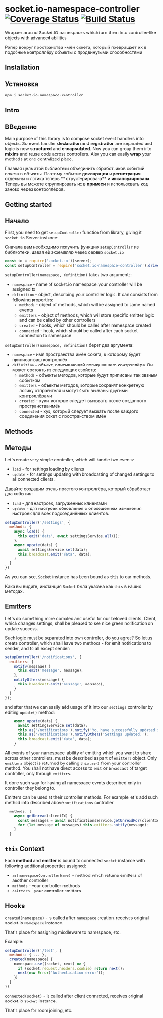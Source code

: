 # socket.io-namespace-controller [![Coverage Status](https://coveralls.io/repos/github/yarsky-tgz/socket.io-namespace-controller/badge.svg?branch=master&v=1)](https://coveralls.io/github/yarsky-tgz/socket.io-namespace-controller?branch=master) [![Build Status](https://travis-ci.org/yarsky-tgz/vuex-socket-sync.svg?branch=master)](https://travis-ci.org/yarsky-tgz/vuex-socket-sync)

Wrapper around Socket.IO namespaces which turn them into controller-like objects with advanced abilities

Рэпер вокруг пространства имён сокета, который превращает их в подобные контроллёру объекты с продвинутыми способностями

## Installation

## Установка

```bash
npm i socket.io-namespace-controller
```

## Intro

## ВВедение

Main purpose of this library is to compose socket event handlers into objects. So event handler **declaration** and **registration** are
separated and logic is now **structured** and **encapsulated**. Now you can group them into **mixins** and reuse code across controllers.
Also you can easily **wrap** your methods at one centralized place. 

Главная цель этой библиотеки объединить обработчиков событий сокета в объекты. Поэтому событие **декларация** и **регистрация** отдельны 
и логика теперь ** структурирована** и **инкапсулирована**. Теперь вы можете сгруппировать их в **примеси** и использовать код заново 
через контроллёров.

## Getting started

## Начало

First, you need to get `setupController` function from library, giving it `socket.io` Server instance:

Сначала вам необходимо получить функцию `setupController` из библиотеки, давая ей экземпляр через сервер `socket.io`

```javascript
const io = require('socket.io')(server);
const setupController = require('socket.io-namespace-controller').driver(io);
```

`setupController(namespace, definition)` takes two arguments:
 * `namespace` - name of socket.io namespace, your controller will be assigned to
 * `definition` - object, describing your controller logic. It can consists from following properties:
   * `methods` - object of methods, which will be assigned to same named events
   * `emitters` - object of methods, which will store specific emitter logic and can be called by other controllers
   * `created` - hooks, which should be called after namespace created
   * `connected` - hook, which should be called after each socket connection to namespace  
  
 `setupController(namespace, definition)` берет два аргумента:
 * `namespace` - имя пространства имён сокета, к которому будет приписан ваш контроллёр
 * `definition` - объект, описывающий логику вашего контроллёра. Он может состоять из следующих свойств:
   * `methods` - объекты методов, которые будут приписаны так званым событиям
   * `emitters` - объекты методов, которые сохранят конкретную логику отправителя и могут быть вызваны другими контроллёрами
   * `created` - хуки, которые следует вызывать после созданного пространства имён
   * `connected` - хук, который следует вызвать после каждого соединения сокет с пространством имён
   
## Methods

## Методы

Let's create very simple controller, which will handle two events:
 * `load` - for settings loading by clients
 * `update` - for settings updating with broadcasting of changed settings to all connected clients.
 
Давайте создадим очень простого контроллёра, который обработает два события:
* `load` - для настроек, загруженных клиентами
* `update` - для настроек обновления с оповещением изменения настроек для всех подсоединённых клиентов.

```javascript
setupController('/settings', {
  methods: {
    async load() {
      this.emit('data', await settingsService.all());
    },
    async update(data) {
      await settingsService.set(data);
      this.broadcast.emit('data', data);
    }
  }
})
``` 

As you can see, `Socket` instance has been bound as `this` to our methods.

Кака вы видите, инстанция `Socket` была указана как `this` в наших методах.

## Emitters



Let's do something more complex and useful for our beloved clients. Client, which changes settings, shall be pleased to see nice green notification on update success. 

Such logic must be separated into own controller, do you agree? So let us create controller, which shall have two methods - for emit notifications to sender, and to all except sender:

```javascript
setupController('/notifications', {
  emitters: {
    notify(message) {
      this.emit('message', message);
    },
    notifyOthers(message) {
      this.broadcast.emit('message', message);
    }
  }
});
```

and after that we can easily add usage of it into our `settings` controller by editing `update()` method:

```javascript
    async update(data) {
      await settingsService.set(data);
      this.as('/notifications').notify('You have successfully updated settings!');
      this.as('/notifications').notifyOthers('Settings updated.');
      this.broadcast.emit('data', data);
    }
```

All events of your namespace, ability of emitting which you want to share across other controllers, must be described as part of `emitters` object. Only `emitters` object is returned by calling `this.as()` from your controller method. You shall not have direct access to `emit` or `broadcast` of target controller, only through `emitters`.

It done such way for having all namespace events described only in controller they belong to.

Emitters can be used at their controller methods. For example let's add such method into described above `notifications` controller:

```javascript
  methods: {
    async getUnread(clientId) {
      const messages = await notificationsService.getUnreadFor(clientId);
      for (let message of messages) this.emitters.notify(message);
    } 
  }
```

## `this` Context

Each **method** and **emitter** is bound to connected `socket` instance with following additional properties assigned:
 * `as(namespaceControllerName)` - method which returns emitters of another controller
 * `methods` - your controller methods
 * `emitters` - your controller emitters
 
## Hooks 

`created(namespace)` - is called after `namespace` creation. receives original socket.io `Namespace` instance.

That's place for assigning middleware to namespace, etc.

Example:

```javascript
setupController('/test', {
  methods: { ... },
  created(namespace) {
    namespace.use((socket, next) => {
      if (socket.request.headers.cookie) return next();
      next(new Error('Authentication error'));
    })
  }
})
``` 

`connected(socket)` - is called after client connected, receives original socket.io `Socket` instance.

That's place for room joining, etc.
